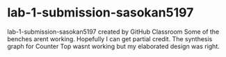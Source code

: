 # lab-1-submission-sasokan5197
lab-1-submission-sasokan5197 created by GitHub Classroom
Some of the benches arent working. Hopefully I can get partial credit. The synthesis graph for Counter Top wasnt working but my elaborated design was right.

